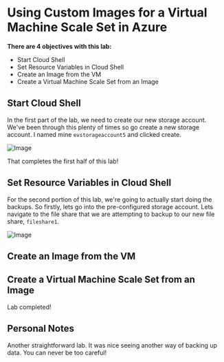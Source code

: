 # Using Custom Images for a Virtual Machine Scale Set in Azure

**There are 4 objectives with this lab:**
* Start Cloud Shell
* Set Resource Variables in Cloud Shell
* Create an Image from the VM
* Create a Virtual Machine Scale Set from an Image


## Start Cloud Shell

In the first part of the lab, we need to create our new storage account. We've been through this plenty of times so go create a new storage account. I named mine `evstorageaccount5` and clicked create. 

![Image](AzureRecoveryServices1.png)



That completes the first half of this lab!



## Set Resource Variables in Cloud Shell

For the second portion of this lab, we're going to actually start doing the backups. So firstly, lets go into the pre-configured storage account. Lets navigate to the file share that we are attempting to backup to our new file share, `fileshare1`. 

![Image](AzureRecoveryServices3.png)

## Create an Image from the VM


## Create a Virtual Machine Scale Set from an Image

Lab completed!

## Personal Notes

Another straightforward lab. It was nice seeing another way of backing up data. You can never be too careful!

